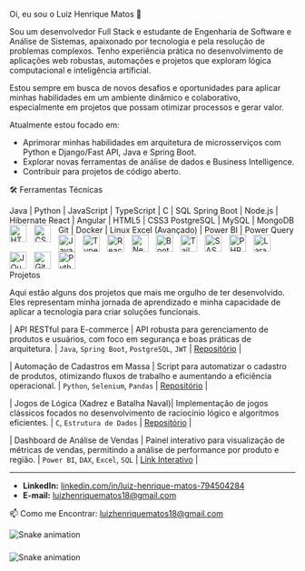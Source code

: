 Oi, eu sou o Luiz Henrique Matos 👋


Sou um desenvolvedor Full Stack e estudante de Engenharia de Software e Análise de Sistemas, apaixonado por tecnologia e pela resolução de problemas complexos. Tenho experiência prática no desenvolvimento de aplicações web robustas, automações e projetos que exploram lógica computacional e inteligência artificial.

Estou sempre em busca de novos desafios e oportunidades para aplicar minhas habilidades em um ambiente dinâmico e colaborativo, especialmente em projetos que possam otimizar processos e gerar valor.

Atualmente estou focado em:
* Aprimorar minhas habilidades em arquitetura de microsserviços com Python e Django/Fast API, Java e Spring Boot.
* Explorar novas ferramentas de análise de dados e Business Intelligence.
* Contribuir para projetos de código aberto.


🛠️ Ferramentas Técnicas

 Java | Python | JavaScript | TypeScript | C | SQL
 Spring Boot | Node.js | Hibernate
 React | Angular | HTML5 | CSS3
 PostgreSQL | MySQL | MongoDB
 Git | Docker | Linux
 Excel (Avançado) | Power BI | Power Query
 <img 
    align="left" 
    alt="HTML"
    title="HTML" 
    width="30px" 
    style="padding-right: 10px;" 
    src="https://cdn.jsdelivr.net/gh/devicons/devicon@latest/icons/html5/html5-original.svg" 
/>
<img 
    align="left" 
    alt="CSS" 
    title="CSS"
    width="30px" 
    style="padding-right: 10px;" 
    src="https://cdn.jsdelivr.net/gh/devicons/devicon@latest/icons/css3/css3-original.svg" 
/>
<img 
    align="left" 
    alt="JavaScript" 
    title="JavaScript"
    width="30px" 
    style="padding-right: 10px;" 
    src="https://cdn.jsdelivr.net/gh/devicons/devicon@latest/icons/javascript/javascript-original.svg" 
/>
<img 
    align="left" 
    alt="TypeScript"
    title="TypeScript" 
    width="30px" 
    style="padding-right: 10px;" 
    src="https://cdn.jsdelivr.net/gh/devicons/devicon@latest/icons/typescript/typescript-original.svg" 
/>
<img 
    align="left" 
    alt="React"
    title="React" 
    width="30px" 
    style="padding-right: 10px;" 
    src="https://cdn.jsdelivr.net/gh/devicons/devicon@latest/icons/react/react-original.svg" 
/>
<img 
    align="left" 
    alt="Next.js" 
    title="Next.js"
    width="30px" 
    style="padding-right: 10px;" 
    src="https://cdn.jsdelivr.net/gh/devicons/devicon@latest/icons/nextjs/nextjs-original.svg" 
/>
<img 
    align="left" 
    alt="Bootstrap"
    title="Bootstrap" 
    width="30px" 
    style="padding-right: 10px;" 
    src="https://cdn.jsdelivr.net/gh/devicons/devicon@latest/icons/bootstrap/bootstrap-original.svg" 
/>
<img 
    align="left" 
    alt="Tailwind" 
    title="Tailwind"
    width="30px" 
    style="padding-right: 10px;" 
    src="https://cdn.jsdelivr.net/gh/devicons/devicon@latest/icons/tailwindcss/tailwindcss-original.svg" 
/>
<img 
    align="left" 
    alt="SASS" 
    title="SASS"
    width="30px" 
    style="padding-right: 10px;" 
    src="https://cdn.jsdelivr.net/gh/devicons/devicon@latest/icons/sass/sass-original.svg" 
/>
<img 
    align="left" 
    alt="PHP" 
    title="PHP"
    width="30px" 
    style="padding-right: 10px;" 
    src="https://cdn.jsdelivr.net/gh/devicons/devicon@latest/icons/php/php-original.svg" 
/>
<img 
    align="left" 
    alt="Laravel" 
    title="Laravel"
    width="30px" 
    style="padding-right: 10px;" 
    src="https://cdn.jsdelivr.net/gh/devicons/devicon@latest/icons/laravel/laravel-original.svg" 
/>
<img 
    align="left" 
    alt="JQuery" 
    title="JQuery"
    width="30px" 
    style="padding-right: 10px;" 
    src="https://cdn.jsdelivr.net/gh/devicons/devicon@latest/icons/jquery/jquery-original.svg" 
/>
<img 
    align="left" 
    alt="Git" 
    title="Git"
    width="30px" 
    style="padding-right: 10px;" 
    src="https://cdn.jsdelivr.net/gh/devicons/devicon@latest/icons/git/git-original.svg" 
/>
<img 
    align="left" 
    alt="Python" 
    title="Python"
    width="30px" 
    style="padding-right: 10px;" 
    src="https://cdn.jsdelivr.net/gh/devicons/devicon@latest/icons/python/python-original.svg" 
/>

<br/>
<br/>


 Projetos

Aqui estão alguns dos projetos que mais me orgulho de ter desenvolvido. Eles representam minha jornada de aprendizado e minha capacidade de aplicar a tecnologia para criar soluções funcionais.

|  API RESTful para E-commerce | API robusta para gerenciamento de produtos e usuários, com foco em segurança e boas práticas de arquitetura. | `Java`, `Spring Boot`, `PostgreSQL`, `JWT` | [Repositório](https://github.com/luizhenriqmatos/link-para-seu-projeto) |

|  Automação de Cadastros em Massa | Script para automatizar o cadastro de produtos, otimizando fluxos de trabalho e aumentando a eficiência operacional. | `Python`, `Selenium`, `Pandas` | [Repositório](https://github.com/luizhenriqmatos/link-para-seu-projeto) |

|  Jogos de Lógica (Xadrez e Batalha Naval)| Implementação de jogos clássicos focados no desenvolvimento de raciocínio lógico e algoritmos eficientes. | `C`, `Estrutura de Dados` | [Repositório](https://github.com/luizhenriqmatos/link-para-seu-projeto) |

|  Dashboard de Análise de Vendas | Painel interativo para visualização de métricas de vendas, permitindo a análise de performance por produto e região. | `Power BI`, `DAX`, `Excel`, `SQL` | [Link Interativo](#) |

---

* **LinkedIn:** [linkedin.com/in/luiz-henrique-matos-794504284](https://www.linkedin.com/in/luiz-henrique-matos-794504284)
* **E-mail:** [luizhenriquematos18@gmail.com](mailto:luizhenriquematos18@gmail.com)




📫 Como me Encontrar: luizhenriquematos18@gmail.com


<img src="https://raw.githubusercontent.com/luizhenriqmatos/luizhenriqmatos/output/snake.svg" alt="Snake animation" />

###

<img src="https://raw.githubusercontent.com/luizhenriqmatos/luizhenriqmatos/output/snake.svg" alt="Snake animation" />

###
